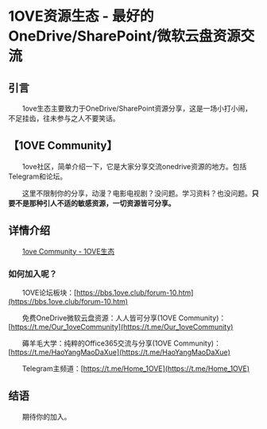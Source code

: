 # 1OVE资源生态 - 最好的OneDrive/SharePoint/微软云盘资源交流

## 引言

&emsp;&emsp;1ove生态主要致力于OneDrive/SharePoint资源分享，这是一场小打小闹，不足挂齿，往未参与之人不要笑话。

## 【1OVE Community】

&emsp;&emsp;1ove社区，简单介绍一下，它是大家分享交流onedrive资源的地方。包括Telegram和论坛。

&emsp;&emsp;这里不限制你的分享，动漫？电影电视剧？没问题。学习资料？也没问题。**只要不是那种引人不适的敏感资源，一切资源皆可分享。**

## 详情介绍

&emsp;&emsp;[1ove Community - 1OVE生态](https://1ove.club/1oveCommunity.html)

### 如何加入呢？

&emsp;&emsp;1OVE论坛板块：[https://bbs.1ove.club/forum-10.htm](https://bbs.1ove.club/forum-10.htm)

&emsp;&emsp;免费OneDrive微软云盘资源：人人皆可分享(1OVE Community)：[https://t.me/Our_1oveCommunity](https://t.me/Our_1oveCommunity)

&emsp;&emsp;薅羊毛大学：纯粹的Office365交流与分享(1OVE Community)：[https://t.me/HaoYangMaoDaXue](https://t.me/HaoYangMaoDaXue)

&emsp;&emsp;Telegram主频道：[https://t.me/Home_1OVE](https://t.me/Home_1OVE)

## 结语

&emsp;&emsp;期待你的加入。

<img referrerpolicy="no-referrer-when-downgrade" src="https://analytics.1ove.club/matomo.php?idsite=9&amp;rec=1" style="border:0" alt="" />
